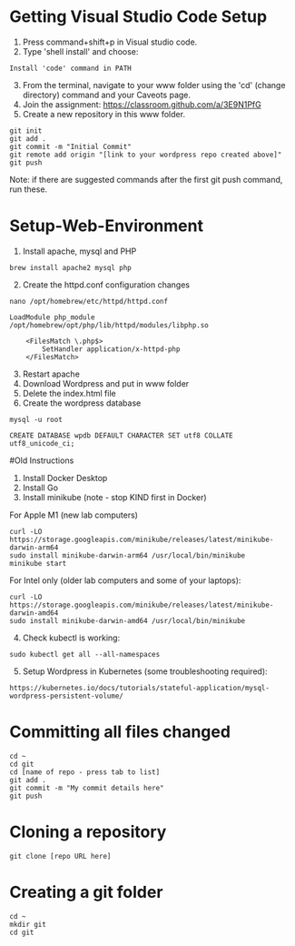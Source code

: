 # Getting Visual Studio Code Setup

1. Press command+shift+p in Visual studio code.
2. Type 'shell install' and choose:
```
Install 'code' command in PATH
```
3. From the terminal, navigate to your www folder using the 'cd' (change directory) command and your Caveots page.
4. Join the assignment: https://classroom.github.com/a/3E9N1PfG
5. Create a new repository in this www folder.
```
git init
git add .
git commit -m "Initial Commit"
git remote add origin "[link to your wordpress repo created above]"
git push
```
Note: if there are suggested commands after the first git push command, run these.

# Setup-Web-Environment
1. Install apache, mysql and PHP
```
brew install apache2 mysql php
```
2. Create the httpd.conf configuration changes
```
nano /opt/homebrew/etc/httpd/httpd.conf
```

```
LoadModule php_module /opt/homebrew/opt/php/lib/httpd/modules/libphp.so

    <FilesMatch \.php$>
        SetHandler application/x-httpd-php
    </FilesMatch>
```
3. Restart apache
4. Download Wordpress and put in www folder
5. Delete the index.html file
6. Create the wordpress database
```
mysql -u root
```

```
CREATE DATABASE wpdb DEFAULT CHARACTER SET utf8 COLLATE utf8_unicode_ci;
```

#Old Instructions
1. Install Docker Desktop
2. Install Go
3. Install minikube (note - stop KIND first in Docker)

For Apple M1 (new lab computers)
```
curl -LO https://storage.googleapis.com/minikube/releases/latest/minikube-darwin-arm64
sudo install minikube-darwin-arm64 /usr/local/bin/minikube
minikube start
```
For Intel only (older lab computers and some of your laptops):
```
curl -LO https://storage.googleapis.com/minikube/releases/latest/minikube-darwin-amd64
sudo install minikube-darwin-amd64 /usr/local/bin/minikube
```
4. Check kubectl is working:
```
sudo kubectl get all --all-namespaces
```
5. Setup Wordpress in Kubernetes (some troubleshooting required):
```
https://kubernetes.io/docs/tutorials/stateful-application/mysql-wordpress-persistent-volume/
```

# Committing all files changed
```
cd ~
cd git
cd [name of repo - press tab to list]
git add .
git commit -m "My commit details here"
git push
```
# Cloning a repository
```
git clone [repo URL here]
```
# Creating a git folder
```
cd ~
mkdir git
cd git
```
